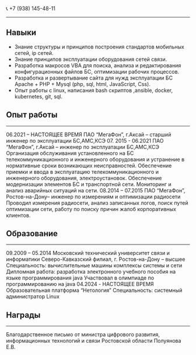 
📞 +7 (938) 145-48-11 

* * *

## Навыки
* Знание структуры и принципов построения стандартов мобильных сетей, ip сетей.
* Знание принципов эксплуатации оборудования сетей связи.
* Разработка макросов VBA для поиска, анализа и редактирования конфигурационных файлов БС, оптимизации рабочих процессов.
* Разработка и развертывание сайта для нужд эксплуатации БС Apache + PHP + Mysql (php, sql, html, JavaScript, Css).
* Опыт работы с linux, написания bash скриптов ,ansible, docker, kubernetes, git, sql.
## Опыт работы

* * *

06.2021 – НАСТОЯЩЕЕ ВРЕМЯ 
ПАО “МегаФон”, г.Аксай – старший инженер по эксплуатации БС,АМС,КСЭ
07. 2015 - 06.2021
ПАО “МегаФон”, г.Аксай – инженер по эксплуатации БС,АМС,КСЭ
Организация обслуживания установленного на БС телекоммуникационного и инженерного оборудования и устранение в нормативные сроки возникающих неисправностей.
Обеспечение приемки и ввода в эксплуатацию телекоммуникационного и инженерного оборудования, электроустановок.
Обеспечение модернизации элементов БС и транспортной сети.
Мониторинг и анализ аварийных ситуаций на сети.
08.2014 – 07.2015
ПАО “МегаФон”, Ростов-на-Дону– инженер по измерениям и оптимизации радиосети
Проводил измерения радиосети, анализ записанных логов, поиск путей оптимизации сети, работу по  поиску причин жалоб корпоративных клиентов.
##  Образование

* * *

09.2009 – 05.2014
Московский технический университет связи и информатики Северо-Кавказский филиал, г. Ростов-на-Дону – высшее
Специальность: вычислительные машины комплексы системы и сети
Дипломная работа: разработка электронного учебного пособия на языке программирования java
Участвовал в олимпиаде по программированию на java
04.2024 - НАСТОЯЩЕЕ ВРЕМЯ 
Образовательная платформа “Нетология”
Специальность: системный администратор Linux
## Награды

* * *

Благодарственное письмо от министра цифрового развития, информационных технологий и связи Ростовской области Полуянова Е.В.
